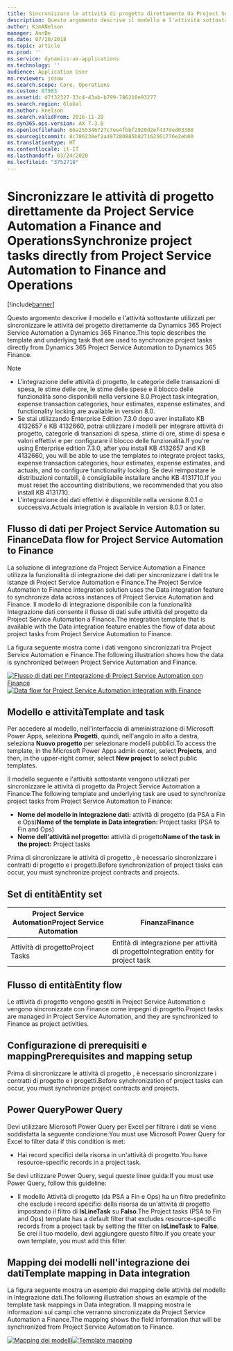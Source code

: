 ```yaml
---
title: Sincronizzare le attività di progetto direttamente da Project Service Automation a Finance and Operations
description: Questo argomento descrive il modello e l'attività sottostante utilizzati per sincronizzare le attività del progetto direttamente da Microsoft Dynamics 365 Project Service Automation a Dynamics 365 Finance.
author: KimANelson
manager: AnnBe
ms.date: 07/20/2018
ms.topic: article
ms.prod: ''
ms.service: dynamics-ax-applications
ms.technology: ''
audience: Application User
ms.reviewer: josaw
ms.search.scope: Core, Operations
ms.custom: 87983
ms.assetid: d7f32327-33c4-43ab-b799-786210e93277
ms.search.region: Global
ms.author: knelson
ms.search.validFrom: 2016-11-28
ms.dyn365.ops.version: AX 7.3.0
ms.openlocfilehash: 66a255346727c7ee4fbbf2920d2ef437ded03308
ms.sourcegitcommit: 8c786230ef2a497280885b827162561776e2eb00
ms.translationtype: HT
ms.contentlocale: it-IT
ms.lasthandoff: 03/24/2020
ms.locfileid: "3752710"
---
```

# <a name="synchronize-project-tasks-directly-from-project-service-automation-to-finance-and-operations"></a><span data-ttu-id="c5567-103">Sincronizzare le attività di progetto direttamente da Project Service Automation a Finance and Operations</span><span class="sxs-lookup"><span data-stu-id="c5567-103">Synchronize project tasks directly from Project Service Automation to Finance and Operations</span></span>

[!include[banner](../includes/banner.md)]

<span data-ttu-id="c5567-104">Questo argomento descrive il modello e l'attività sottostante utilizzati per sincronizzare le attività del progetto direttamente da Dynamics 365 Project Service Automation a Dynamics 365 Finance.</span><span class="sxs-lookup"><span data-stu-id="c5567-104">This topic describes the template and underlying task that are used to synchronize project tasks directly from Dynamics 365 Project Service Automation to Dynamics 365 Finance.</span></span>

> [!NOTE]
> - <span data-ttu-id="c5567-105">L'integrazione delle attività di progetto, le categorie delle transazioni di spesa, le stime delle ore, le stime delle spese e il blocco delle funzionalità sono disponibili nella versione 8.0.</span><span class="sxs-lookup"><span data-stu-id="c5567-105">Project task integration, expense transaction categories, hour estimates, expense estimates, and functionality locking are available in version 8.0.</span></span>
> - <span data-ttu-id="c5567-106">Se stai utilizzando Enterprise Edition 7.3.0 dopo aver installato KB 4132657 e KB 4132660, potrai utilizzare i modelli per integrare attività di progetto, categorie di transazioni di spesa, stime di ore, stime di spesa e valori effettivi e per configurare il blocco delle funzionalità.</span><span class="sxs-lookup"><span data-stu-id="c5567-106">If you're using Enterprise edition 7.3.0, after you install KB 4132657 and KB 4132660, you will be able to use the templates to integrate project tasks, expense transaction categories, hour estimates, expense estimates, and actuals, and to configure functionality locking.</span></span> <span data-ttu-id="c5567-107">Se devi reimpostare le distribuzioni contabili, è consigliabile installare anche KB 4131710.</span><span class="sxs-lookup"><span data-stu-id="c5567-107">If you must reset the accounting distributions, we recommended that you also install KB 4131710.</span></span>
> - <span data-ttu-id="c5567-108">L'integrazione dei dati effettivi è disponibile nella versione 8.0.1 o successiva.</span><span class="sxs-lookup"><span data-stu-id="c5567-108">Actuals integration is available in version 8.0.1 or later.</span></span>

## <a name="data-flow-for-project-service-automation-to-finance"></a><span data-ttu-id="c5567-109">Flusso di dati per Project Service Automation su Finance</span><span class="sxs-lookup"><span data-stu-id="c5567-109">Data flow for Project Service Automation to Finance</span></span>

<span data-ttu-id="c5567-110">La soluzione di integrazione da Project Service Automation a Finance utilizza la funzionalità di integrazione dei dati per sincronizzare i dati tra le istanze di Project Service Automation e Finance.</span><span class="sxs-lookup"><span data-stu-id="c5567-110">The Project Service Automation to Finance integration solution uses the Data integration feature to synchronize data across instances of Project Service Automation and Finance.</span></span> <span data-ttu-id="c5567-111">Il modello di integrazione disponibile con la funzionalità Integrazione dati consente il flusso di dati sulle attività del progetto da Project Service Automation a Finance.</span><span class="sxs-lookup"><span data-stu-id="c5567-111">The integration template that is available with the Data integration feature enables the flow of data about project tasks from Project Service Automation to Finance.</span></span>

<span data-ttu-id="c5567-112">La figura seguente mostra come i dati vengono sincronizzati tra Project Service Automation e Finance.</span><span class="sxs-lookup"><span data-stu-id="c5567-112">The following illustration shows how the data is synchronized between Project Service Automation and Finance.</span></span>

<span data-ttu-id="c5567-113">[![Flusso di dati per l'integrazione di Project Service Automation con Finance](./media/ProjectTasksFlow.png)](./media/ProjectTasksFlow.png)</span><span class="sxs-lookup"><span data-stu-id="c5567-113">[![Data flow for Project Service Automation integration with Finance](./media/ProjectTasksFlow.png)](./media/ProjectTasksFlow.png)</span></span>

## <a name="template-and-task"></a><span data-ttu-id="c5567-114">Modello e attività</span><span class="sxs-lookup"><span data-stu-id="c5567-114">Template and task</span></span>

<span data-ttu-id="c5567-115">Per accedere al modello, nell'interfaccia di amministrazione di Microsoft Power Apps, seleziona **Progetti**, quindi, nell'angolo in alto a destra, seleziona **Nuovo progetto** per selezionare modelli pubblici.</span><span class="sxs-lookup"><span data-stu-id="c5567-115">To access the template, in the Microsoft Power Apps admin center, select **Projects**, and then, in the upper-right corner, select **New project** to select public templates.</span></span>

<span data-ttu-id="c5567-116">Il modello seguente e l'attività sottostante vengono utilizzati per sincronizzare le attività di progetto da Project Service Automation a Finance:</span><span class="sxs-lookup"><span data-stu-id="c5567-116">The following template and underlying task are used to synchronize project tasks from Project Service Automation to Finance:</span></span>

- <span data-ttu-id="c5567-117">**Nome del modello in Integrazione dati:** attività di progetto (da PSA a Fin e Ops)</span><span class="sxs-lookup"><span data-stu-id="c5567-117">**Name of the template in Data integration:** Project tasks (PSA to Fin and Ops)</span></span>
- <span data-ttu-id="c5567-118">**Nome dell'attività nel progetto:** attività di progetto</span><span class="sxs-lookup"><span data-stu-id="c5567-118">**Name of the task in the project:** Project tasks</span></span>

<span data-ttu-id="c5567-119">Prima di sincronizzare le attività di progetto , è necessario sincronizzare i contratti di progetto e i progetti.</span><span class="sxs-lookup"><span data-stu-id="c5567-119">Before synchronization of project tasks can occur, you must synchronize project contracts and projects.</span></span>

## <a name="entity-set"></a><span data-ttu-id="c5567-120">Set di entità</span><span class="sxs-lookup"><span data-stu-id="c5567-120">Entity set</span></span>

| <span data-ttu-id="c5567-121">Project Service Automation</span><span class="sxs-lookup"><span data-stu-id="c5567-121">Project Service Automation</span></span> | <span data-ttu-id="c5567-122">Finanza</span><span class="sxs-lookup"><span data-stu-id="c5567-122">Finance</span></span>                             |
|----------------------------|-------------------------------------|
| <span data-ttu-id="c5567-123">Attività di progetto</span><span class="sxs-lookup"><span data-stu-id="c5567-123">Project Tasks</span></span>              | <span data-ttu-id="c5567-124">Entità di integrazione per attività di progetto</span><span class="sxs-lookup"><span data-stu-id="c5567-124">Integration entity for project task</span></span> |

## <a name="entity-flow"></a><span data-ttu-id="c5567-125">Flusso di entità</span><span class="sxs-lookup"><span data-stu-id="c5567-125">Entity flow</span></span>

<span data-ttu-id="c5567-126">Le attività di progetto vengono gestiti in Project Service Automation e vengono sincronizzate con Finance come impegni di progetto.</span><span class="sxs-lookup"><span data-stu-id="c5567-126">Project tasks are managed in Project Service Automation, and they are synchronized to Finance as project activities.</span></span>

## <a name="prerequisites-and-mapping-setup"></a><span data-ttu-id="c5567-127">Configurazione di prerequisiti e mapping</span><span class="sxs-lookup"><span data-stu-id="c5567-127">Prerequisites and mapping setup</span></span>

<span data-ttu-id="c5567-128">Prima di sincronizzare le attività di progetto , è necessario sincronizzare i contratti di progetto e i progetti.</span><span class="sxs-lookup"><span data-stu-id="c5567-128">Before synchronization of project tasks can occur, you must synchronize project contracts and projects.</span></span>

## <a name="power-query"></a><span data-ttu-id="c5567-129">Power Query</span><span class="sxs-lookup"><span data-stu-id="c5567-129">Power Query</span></span>

<span data-ttu-id="c5567-130">Devi utilizzare Microsoft Power Query per Excel per filtrare i dati se viene soddisfatta la seguente condizione:</span><span class="sxs-lookup"><span data-stu-id="c5567-130">You must use Microsoft Power Query for Excel to filter data if this condition is met:</span></span>

- <span data-ttu-id="c5567-131">Hai record specifici della risorsa in un'attività di progetto.</span><span class="sxs-lookup"><span data-stu-id="c5567-131">You have resource-specific records in a project task.</span></span>

<span data-ttu-id="c5567-132">Se devi utilizzare Power Query, segui queste linee guida:</span><span class="sxs-lookup"><span data-stu-id="c5567-132">If you must use Power Query, follow this guideline:</span></span>

- <span data-ttu-id="c5567-133">Il modello Attività di progetto (da PSA a Fin e Ops) ha un filtro predefinito che esclude i record specifici della risorsa da un'attività di progetto impostando il filtro di **IsLineTask** su **Falso**.</span><span class="sxs-lookup"><span data-stu-id="c5567-133">The Project tasks (PSA to Fin and Ops) template has a default filter that excludes resource-specific records from a project task by setting the filter on **IsLineTask** to **False**.</span></span> <span data-ttu-id="c5567-134">Se crei il tuo modello, devi aggiungere questo filtro.</span><span class="sxs-lookup"><span data-stu-id="c5567-134">If you create your own template, you must add this filter.</span></span>

## <a name="template-mapping-in-data-integration"></a><span data-ttu-id="c5567-135">Mapping dei modelli nell'integrazione dei dati</span><span class="sxs-lookup"><span data-stu-id="c5567-135">Template mapping in Data integration</span></span>

<span data-ttu-id="c5567-136">La figura seguente mostra un esempio dei mapping delle attività del modello in Integrazione dati.</span><span class="sxs-lookup"><span data-stu-id="c5567-136">The following illustration shows an example of the template task mappings in Data integration.</span></span> <span data-ttu-id="c5567-137">Il mapping mostra le informazioni sui campi che verranno sincronizzate da Project Service Automation a Finance.</span><span class="sxs-lookup"><span data-stu-id="c5567-137">The mapping shows the field information that will be synchronized from Project Service Automation to Finance.</span></span>

<span data-ttu-id="c5567-138">[![Mapping dei modelli](./media/ProjectTasksMapping.png)](./media/ProjectTasksMapping.png)</span><span class="sxs-lookup"><span data-stu-id="c5567-138">[![Template mapping](./media/ProjectTasksMapping.png)](./media/ProjectTasksMapping.png)</span></span>

